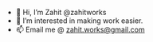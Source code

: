 - 👋 Hi, I’m Zahit @zahitworks
- 👀 I’m interested in making work easier.
- 📫 Email me @ zahit.works@gmail.com
